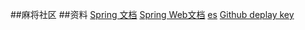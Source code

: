 ##麻将社区
##资料
[Spring 文档](https://spring.io/guides)
[Spring Web文档](https://spring.io/guides/gs/serving-web-content/)
[es](https://elasticsearch.cn/explore)
[Github deplay key](https://developer.github.com/v3/guides/managing-deploy-key/#deploy-keys)